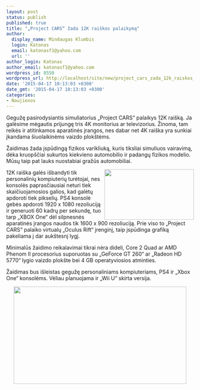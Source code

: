 ```yaml
---
layout: post
status: publish
published: true
title: "„Project CARS“ žada 12K raiškos palaikymą"
author:
  display_name: Mindaugas Klumbis
  login: Katonas
  email: katonasf1@yahoo.com
  url: ''
author_login: Katonas
author_email: katonasf1@yahoo.com
wordpress_id: 8550
wordpress_url: http://localhost/site/new/project_cars_zada_12k_raiskos_palaikyma/
date: '2015-04-17 10:13:03 +0300'
date_gmt: '2015-04-17 10:13:03 +0300'
categories:
- Naujienos
---
```

<p>
	Gegužę pasirodysiantis simuliatorius &bdquo;Project CARS&ldquo; palaikys 12K rai&scaron;ką. Ja galėsime mėgautis prijungę tris 4K monitorius ar televizorius. Žinoma, tam reikės ir atitinkamos aparatinės įrangos, nes dabar net 4K rai&scaron;ka yra sunkiai įkandama &scaron;iuolaikinėms vaizdo plok&scaron;tėms.</p>
<div>
<p>
		Žaidimas žada įspūdingą fizikos varikliuką, kuris tiksliai simuliuos vairavimą, dėka kruop&scaron;čiai sukurtos kiekvieno automobilio ir padangų fizikos modelio. Mūsų taip pat lauks nuostabiai gražūs automobiliai.</p>
<p>
		<a href="http://technews.lt/userfiles/ProjectCARS_PS4PC.jpg"><img alt="" src="http://technews.lt/userfiles/ProjectCARS_PS4PC.jpg" style="width: 240px; height: 135px; float: right;" /></a>12K rai&scaron;ka galės i&scaron;bandyti tik personalinių kompiuterių turėtojai, nes konsolės paprasčiausiai neturi tiek skaičiuojamosios galios, kad galėtų apdoroti tiek pikselių. PS4 konsolė gebės apdoroti 1920 x 1080 rezoliuciją ir generuoti 60 kadrų per sekundę, tuo tarp &bdquo;XBOX One&ldquo; dėl silpnesnės aparatinės įrangos naudos tik 1600 x 900 rezoliuciją. Prie viso to &bdquo;Project CARS&ldquo; palaiko virtualų &bdquo;Oculus Rift&ldquo; įrenginį, taip įspūdinga grafiką pakeliama į dar auk&scaron;tesnį lygį.</p>
<p>
		Minimalūs žaidimo reikalavimai tikrai nėra dideli, Core 2 Quad ar AMD Phenom II procesorius suporuotas su &bdquo;GeForce GT 260&ldquo; ar &bdquo;Radeon HD 5770&ldquo; lygio vaizdo plok&scaron;te bei 4 GB operatyviosios atminties.</p>
<p>
		Žaidimas bus i&scaron;leistas gegužę personaliniams kompiuteriams, PS4 ir &bdquo;Xbox One&ldquo; konsolėms. Vėliau planuojama ir &bdquo;Wii U&ldquo; skirta versija.&nbsp;</p>
<p style="text-align: center;">
		<a href="http://technews.lt/userfiles/2630606-project_cars_preorder_beauty_shot_us.jpg"><img alt="" src="http://technews.lt/userfiles/2630606-project_cars_preorder_beauty_shot_us.jpg" style="width: 464px; height: 261px;" /></a></p>
</div>
